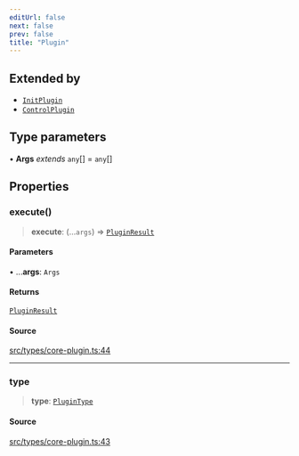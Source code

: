 ```yaml
---
editUrl: false
next: false
prev: false
title: "Plugin"
---
```


## Extended by

- [`InitPlugin`](/v4/api/interfaces/initplugin/)
- [`ControlPlugin`](/v4/api/interfaces/controlplugin/)

## Type parameters

• **Args** *extends* `any`[] = `any`[]

## Properties

### execute()

> **execute**: (...`args`) => [`PluginResult`](/v4/api/type-aliases/pluginresult/)

#### Parameters

• ...**args**: `Args`

#### Returns

[`PluginResult`](/v4/api/type-aliases/pluginresult/)

#### Source

[src/types/core-plugin.ts:44](https://github.com/sern-handler/handler/blob/3f703c17b88b6add7de919772e7b2a7faffd3910/src/types/core-plugin.ts#L44)

***

### type

> **type**: [`PluginType`](/v4/api/enumerations/plugintype/)

#### Source

[src/types/core-plugin.ts:43](https://github.com/sern-handler/handler/blob/3f703c17b88b6add7de919772e7b2a7faffd3910/src/types/core-plugin.ts#L43)
